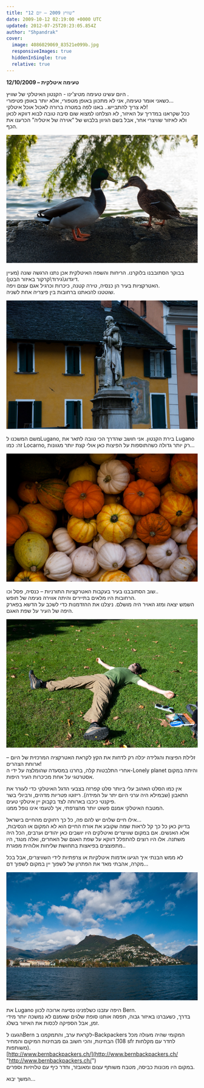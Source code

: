 ```yaml
---
title: "שוויץ 2009 – יום 12"
date: 2009-10-12 02:19:00 +0000 UTC
updated: 2012-07-25T20:23:05.854Z
author: "Shpandrak"
cover:
  image: 4086029069_83521e099b.jpg
  responsiveImages: true
  hiddenInSingle: true
  relative: true
---
```


**12/10/2009 – טעימה איטלקית**

היום עשינו טעימה מטיצ’ינו - הקנטון האיטלקי של שוויץ .  
כשאני אומר טעימה, אני לא מתכוון באופן מטפורי, אלא יותר באופן פטיפורי...  
לא צריך להתבייש.. באנו לפה במטרה ברורה לאכול אוכל איטלקי!  
ככל שקראנו במדריך על האיזור, לא הצלחנו למצוא שום סיבה טובה לבוא דווקא לכאן ולא לאיזור שוויצרי אחר, אבל בשם הגיוון בלבוש של “אוירה של איטליה” הכרענו את הכף.

![](4086029069_83521e099b.jpg "בונג’ורנו פרינצ’יפסה")

בבוקר הסתובבנו בלוקרנו. הריחות והשפה האיטלקית אכן נתנו הרגשה שונה (מעיין דיגדוג\\גירוד\\קרקור באיזור הבטן).  
האטרקציות בעיר הן כנסיה, טירה קטנה, כיכרות וכרגיל אגם עצום ויפה.  
שוטטנו להנאתנו ברחובות בין פיצריה אחת לשניה.

![](4085968731_dc59e84bd8.jpg "איטלקי משועמם ב-Locarno")

משם המשכנו לLugano, בירת הקנטון. אני חושב שהדרך הכי טובה לתאר את Lugano זה: כמו Locarno, רק יותר גדולה כשהתוספות על הפיצות כאן אולי קצת יותר מגוונות…

![](4086906318_9f09813798.jpg "ביקור בשוק ב-Lugano הצבעונית")

שוב הסתובבנו בעיר בעקבות האטרקציות התורניות – כנסיה, פסל וכו..  
הרחובות היו מלאים בתיירים והיתה אווירה נעימה של חופש.  
השמש יצאה ומזג האויר היה מושלם. ניצלנו את ההזדמנות כדי לשכב על הדשא בפארק היפה של העיר על שפת האגם.

![](4086094443_68af730632.jpg "יום מנוחה בניחוח איטלקי")

זלילת הפיצות והגלידה יכלה רק לדחות את הקץ לקראת האטרקציה המרכזית של היום – ארוחת הצהרים!  
אחרי התלבטות קלה, בחרנו במסעדה שהומלצה על ידי ה-Lonely planet והיתה במקום אסטרטגי על אחת מכיכרות העיר היפות.

אין כמו הסלט האהוב עלי ביותר סלט קפרזה בצבעי הדגל האיטלקי כדי לעורר את התאבון (שבמילא היה ערני היום יתר על המידה). ריזוטו פטריות מדהים, ורביולי בשר פיקנטי כיכבו בארוחה לצד בקבוק יין איטלקי טעים.  
המטבח האיטלקי אמנם פשוט יותר מהצרפתי, אך לטעמי אינו נופל ממנו.

אילו חיים שלוים יש להם פה, כל כך רחוקים מהחיים בישראל…  
בדיוק כאן כל כך קל לראות שמה שקובע את אורח החיים הוא לא המקום או הנסיבות, אלא האנשים. אם במקום שוויצרים ואיטלקים היו יושבים כאן יהודים וערבים, הכל היה משתנה. אלו היו רוצים להתפלל דווקא על שפת האגם של האחרים, ואלה מנגד, היו מתפוצצים בפיאצות בתחושת שליחות אלוהית מפגרת..

לא ממש הבנתי איך הגיעו אדמות איטלקיות או צרפתיות לידי השוויצרים, אבל בכל מקרה, אהבתי מאד את הפתרון של לשפוך יין במקום לשפוך דם…

![](4086187797_0eb1415d43.jpg "אגם Lugano")

את Lugano היפה עזבנו כשלפנינו נסיעה ארוכה לכוון Bern.  
בדרך, כשעברנו באיזור גבוה, תפסה אותנו סופת שלגים שאמנם לא נמשכה יותר מידי זמן, אבל הספיקה לכסות את האיזור בשלג.

הגענו לBern לקראת ערב, והתמקמנו ב-Backpackers המקומי שהיה מעולה מכל הבחינות, והכי חשוב גם מבחינות המיקום והמחיר (108 sfr לחדר עם מקלחות משותפות).  
[http://www.bernbackpackers.ch/](http://www.bernbackpackers.ch/ "http://www.bernbackpackers.ch/")  
במקום היו מכונות כביסה, מטבח משותף עצום ומאובזר, וחדר כיף עם טלויזיות וספרים.

המשך יבוא…
